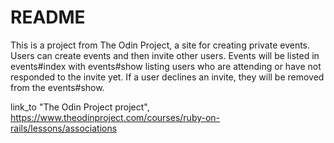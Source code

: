 # README

This is a project from The Odin Project, a site for creating private events. Users can create events and then invite other users. Events will be listed in events#index with events#show listing users who are attending or have not responded to the invite yet. If a user declines an invite, they will be removed from the events#show. 

link_to "The Odin Project project", https://www.theodinproject.com/courses/ruby-on-rails/lessons/associations
